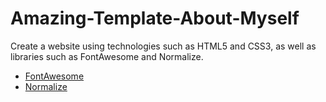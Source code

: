 # Amazing-Template-About-Myself
Create a website using technologies such as HTML5 and CSS3, as well as libraries such as FontAwesome and Normalize.
<ul>
  <li><a href="https://fontawesome.com/" target="_blank">FontAwesome</a></li>
  <li><a href="" target="_blank">Normalize</a></li>
</ul>
